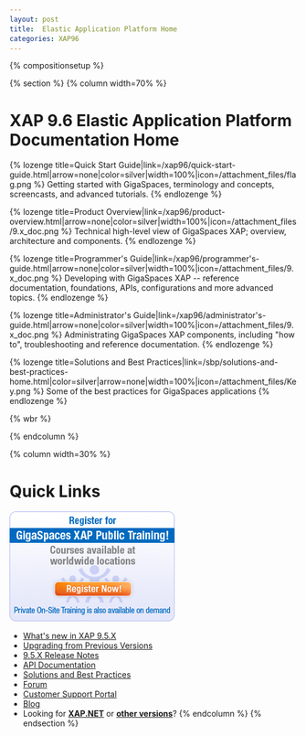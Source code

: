 ```yaml
---
layout: post
title:  Elastic Application Platform Home
categories: XAP96
---
```


{% compositionsetup %}

{% section %}
{% column width=70% %}

# XAP 9.6 Elastic Application Platform Documentation Home

{% lozenge title=Quick Start Guide|link=/xap96/quick-start-guide.html|arrow=none|color=silver|width=100%|icon=/attachment_files/flag.png %}
Getting started with GigaSpaces, terminology and concepts, screencasts, and advanced tutorials.
{% endlozenge %}

{% lozenge title=Product Overview|link=/xap96/product-overview.html|arrow=none|color=silver|width=100%|icon=/attachment_files/9.x_doc.png %}
Technical high-level view of GigaSpaces XAP; overview, architecture and components.
{% endlozenge %}

{% lozenge title=Programmer's Guide|link=/xap96/programmer's-guide.html|arrow=none|color=silver|width=100%|icon=/attachment_files/9.x_doc.png %}
Developing with GigaSpaces XAP -- reference documentation, foundations, APIs, configurations and more advanced topics.
{% endlozenge %}

{% lozenge title=Administrator's Guide|link=/xap96/administrator's-guide.html|arrow=none|color=silver|width=100%|icon=/attachment_files/9.x_doc.png %}
Administrating GigaSpaces XAP components, including "how to", troubleshooting and reference documentation.
{% endlozenge %}

{% lozenge title=Solutions and Best Practices|link=/sbp/solutions-and-best-practices-home.html|color=silver|arrow=none|width=100%|icon=/attachment_files/Key.png %}
Some of the best practices for GigaSpaces applications
{% endlozenge %}

{% wbr %}

{% endcolumn %}

{% column width=30% %}

# Quick Links

[![training_banner.png](/attachment_files/training_banner.png)](http://www.gigaspaces.com/content/gigaspaces-training)

- [What's new in XAP 9.5.X](http://wiki.gigaspaces.com/wiki/display/RN/What%27s+New+in+GigaSpaces+9.5.X)
- [Upgrading from Previous Versions](http://wiki.gigaspaces.com/wiki/display/RN/Upgrading+to+9.5.X)
- [9.5.X Release Notes](http://wiki.gigaspaces.com/wiki/display/RN/GigaSpaces+XAP+9.5.X+Release+Notes)
- [API Documentation](http://wiki.gigaspaces.com/wiki/display/API/API+Documentation+Portal)
- [Solutions and Best Practices](/sbp/solutions-and-best-practices-home.html)
- [Forum](http://forum.openspaces.org/forum.jspa?forumID=175)
- [Customer Support Portal](http://www.gigaspaces.com/supportcenter)
- [Blog](http://blog.gigaspaces.com/)
- Looking for **[XAP.NET](/xap97net/index.html)** or **[other versions](http://wiki.gigaspaces.com/wiki/display/ALL/Choose+a+GigaSpaces+Version)**?
{% endcolumn %}
{% endsection %}


